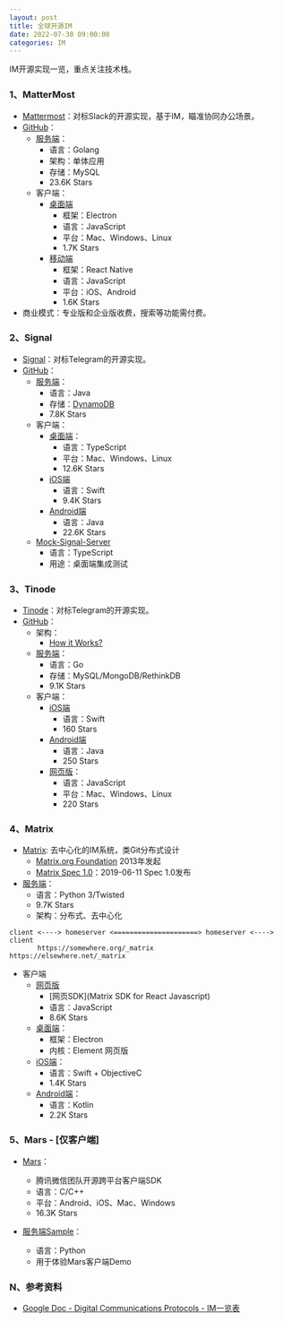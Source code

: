 ```yaml
---
layout: post
title: 全球开源IM
date: 2022-07-30 09:00:00
categories: IM
---
```


IM开源实现一览，重点关注技术栈。

### 1、MatterMost

- [Mattermost](https://mattermost.com/)：对标Slack的开源实现，基于IM，瞄准协同办公场景。
- [GitHub](https://github.com/mattermost)：
  - [服务端](https://github.com/mattermost/mattermost-server)：
    - 语言：Golang
    - 架构：单体应用
    - 存储：MySQL
    - 23.6K Stars
  - 客户端：
    - [桌面端](https://github.com/mattermost/desktop)
      - 框架：Electron
      - 语言：JavaScript
      - 平台：Mac、Windows、Linux
      - 1.7K Stars
    - [移动端](https://github.com/mattermost/mattermost-mobile/tree/gekidou)
      - 框架：React Native
      - 语言：JavaScript
      - 平台：iOS、Android
      - 1.6K Stars
- 商业模式：专业版和企业版收费，搜索等功能需付费。

### 2、Signal

- [Signal](https://signal.org/)：对标Telegram的开源实现。
- [GitHub](https://github.com/signalapp)：
  - [服务端](https://github.com/signalapp/Signal-Server)：
    - 语言：Java
    - 存储：[DynamoDB](https://aws.amazon.com/cn/dynamodb/)
    - 7.8K Stars
  - 客户端：
    - [桌面端](https://github.com/signalapp/Signal-Desktop)：
      - 语言：TypeScript
      - 平台：Mac、Windows、Linux
      - 12.6K Stars
    - [iOS端](https://github.com/signalapp/Signal-iOS)
      - 语言：Swift
      - 9.4K Stars
    - [Android端](https://github.com/signalapp/Signal-Android)
      - 语言：Java
      - 22.6K Stars
  - [Mock-Signal-Server](https://github.com/signalapp/Mock-Signal-Server)
    - 语言：TypeScript
    - 用途：桌面端集成测试


### 3、Tinode

- [Tinode](https://tinode.co/)：对标Telegram的开源实现。
- [GitHub](https://github.com/tinode)：
  - 架构：
    - [How it Works?](https://github.com/tinode/chat/blob/master/docs/API.md)
  - [服务端](https://github.com/tinode/chat)：
    - 语言：Go
    - 存储：MySQL/MongoDB/RethinkDB
    - 9.1K Stars
  - 客户端：
    - [iOS端](https://github.com/tinode/ios)
      - 语言：Swift
      - 160 Stars
    - [Android端](https://github.com/tinode/tindroid/)
      - 语言：Java
      - 250 Stars
    - [网页版](https://github.com/tinode/webapp/)：
      - 语言：JavaScript
      - 平台：Mac、Windows、Linux
      - 220 Stars

### 4、Matrix

- [Matrix](https://matrix.org/): 去中心化的IM系统，类Git分布式设计
  - [Matrix.org Foundation](https://matrix.org/foundation/) 2013年发起
  - [Matrix Spec 1.0](https://matrix.org/blog/2019/06/11/introducing-matrix-1-0-and-the-matrix-org-foundation)：2019-06-11 Spec 1.0发布
- [服务端](https://github.com/matrix-org/synapse)：
  - 语言：Python 3/Twisted
  - 9.7K Stars
  - 架构：分布式、去中心化

```
client <----> homeserver <=====================> homeserver <----> client
       https://somewhere.org/_matrix      https://elsewhere.net/_matrix
```

- 客户端
  - [网页版](https://github.com/vector-im/element-web/)
    - [网页SDK](Matrix SDK for React Javascript)
    - 语言：JavaScript
    - 8.6K Stars
  - [桌面端](https://github.com/vector-im/element-desktop)：
    - 框架：Electron
    - 内核：Element 网页版
  - [iOS端](https://github.com/vector-im/element-ios)：
    - 语言：Swift + ObjectiveC 
    - 1.4K Stars
  - [Android端](https://github.com/vector-im/element-android)：
    - 语言：Kotlin
    - 2.2K Stars

### 5、Mars - [仅客户端]

- [Mars](https://github.com/Tencent/mars)：
  - 腾讯微信团队开源跨平台客户端SDK
  - 语言：C/C++
  - 平台：Android、iOS、Mac、Windows
  - 16.3K Stars
  
- [服务端Sample](https://github.com/Tencent/mars/tree/master/samples/Server)：
  - 语言：Python
  - 用于体验Mars客户端Demo


### N、参考资料

- [Google Doc - Digital Communications Protocols - IM一览表](https://docs.google.com/spreadsheets/d/1-UlA4-tslROBDS9IqHalWVztqZo7uxlCeKPQ-8uoFOU/edit#gid=0)